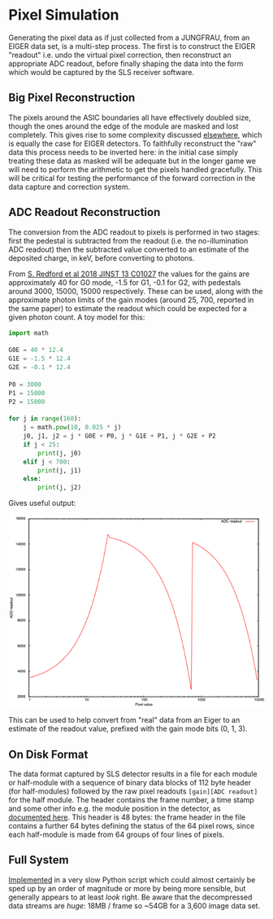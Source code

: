 # Pixel Simulation

Generating the pixel data as if just collected from a JUNGFRAU, from an EIGER data set, is a multi-step process. The first is to construct the EIGER "readout" i.e. undo the virtual pixel correction, then reconstruct an appropriate ADC readout, before finally shaping the data into the form which would be captured by the SLS receiver software.

## Big Pixel Reconstruction

The pixels around the ASIC boundaries all have effectively doubled size, though the ones around the edge of the module are masked and lost completely. This gives rise to some complexity discussed [elsewhere](./BIG_PIXELS.md), which is equally the case for EIGER detectors. To faithfully reconstruct the "raw" data this process needs to be inverted here: in the initial case simply treating these data as masked will be adequate but in the longer game we will need to perform the arithmetic to get the pixels handled gracefully. This will be critical for testing the performance of the forward correction in the data capture and correction system.

## ADC Readout Reconstruction

The conversion from the ADC readout to pixels is performed in two stages: first the pedestal is subtracted from the readout (i.e. the no-illumination ADC readout) then the subtracted value converted to an estimate of the deposited charge, in keV, before converting to photons.

From [S. Redford et al 2018 JINST 13 C01027](https://iopscience.iop.org/article/10.1088/1748-0221/13/01/C01027/pdf) the values for the gains are approximately 40 for G0 mode, -1.5 for G1, -0.1 for G2, with pedestals around 3000, 15000, 15000 respectively. These can be used, along with the approximate photon limits of the gain modes (around 25, 700, reported in the same paper) to estimate the readout which could be expected for a given photon count. A toy model for this:

```python
import math

G0E = 40 * 12.4
G1E = -1.5 * 12.4
G2E = -0.1 * 12.4

P0 = 3000
P1 = 15000
P2 = 15000

for j in range(160):
    j = math.pow(10, 0.025 * j)
    j0, j1, j2 = j * G0E + P0, j * G1E + P1, j * G2E + P2
    if j < 25:
        print(j, j0)
    elif j < 700:
        print(j, j1)
    else:
        print(j, j2)
```

Gives useful output:

![ADC readout vs. counts](./ADC.png)

This can be used to help convert from "real" data from an Eiger to an estimate of the readout value, prefixed with the gain mode bits (0, 1, 3).

## On Disk Format

The data format captured by SLS detector results in a file for each module or half-module with a sequence of binary data blocks of 112 byte header (for half-modules) followed by the raw pixel readouts `[gain][ADC readout]` for the half module. The header contains the frame number, a time stamp and some other info e.g. the module position in the detector, as [documented here](https://slsdetectorgroup.github.io/devdoc/udpheader.html). This header is 48 bytes: the frame header in the file contains a further 64 bytes defining the status of the 64 pixel rows, since each half-module is made from 64 groups of four lines of pixels.

## Full System

[Implemented](../006-simulator-data-generator/data_generator.py) in a very slow Python script which could almost certainly be sped up by an order of magnitude or more by being more sensible, but generally appears to at least _look_ right. Be aware that the decompressed data streams are _huge_: 18MB / frame so ~54GB for a 3,600 image data set.
